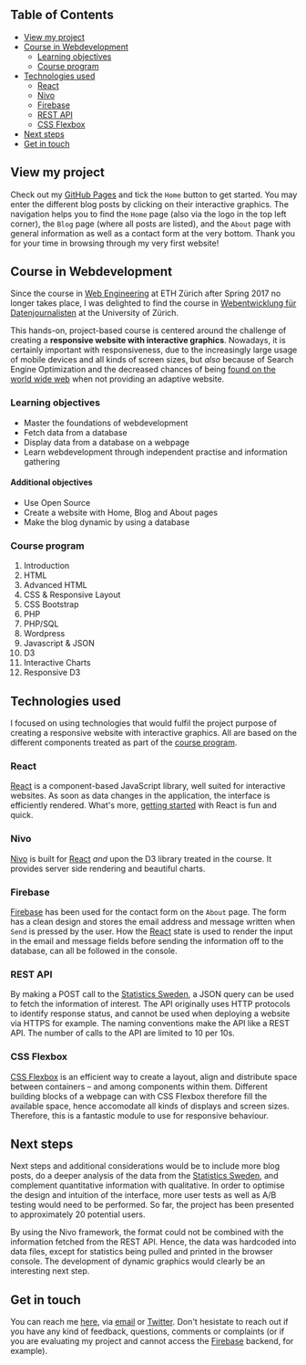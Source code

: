 

## Table of Contents

- [View my project](#view-my-project)
- [Course in Webdevelopment](#course-in-webdevelopment)
  - [Learning objectives](#learning-objectives)
  - [Course program](#course-program)
- [Technologies used](#technologies-used)
  - [React](#react)
  - [Nivo](#nivo)
  - [Firebase](#firebase)
  - [REST API](#rest-api)
  - [CSS Flexbox](#css-flexbox)
- [Next steps](#next-steps)
- [Get in touch](#get-in-touch)

## View my project

Check out my [GitHub Pages](https://sarakinell.github.io/thevisproject/) and tick the `Home` button to get started. You may enter the different blog posts by clicking on their interactive graphics. The navigation helps you to find the `Home` page (also via the logo in the top left corner), the `Blog` page (where all posts are listed), and the `About` page with general information as well as a contact form at the very bottom. Thank you for your time in browsing through my very first website!

## Course in Webdevelopment

Since the course in [Web Engineering](https://globis.ethz.ch/#!/course/web-engineering-2017/) at ETH Zürich after Spring 2017 no longer takes place, I was delighted to find the course in [Webentwicklung für Datenjournalisten](https://studentservices.uzh.ch/uzh/anonym/vvz/index.html#/details/2017/004/E/50875305) at the University of Zürich.

This hands-on, project-based course is centered around the challenge of creating a **responsive website with interactive graphics**. Nowadays, it is certainly important with responsiveness, due to the increasingly large usage of mobile devices and all kinds of screen sizes, but _also_ because of Search Engine Optimization and the decreased chances of being [found on the world wide web](https://moz.com/blog/mobile-first-indexing-seo) when not providing an adaptive website.

### Learning objectives

- Master the foundations of webdevelopment
- Fetch data from a database
- Display data from a database on a webpage
- Learn webdevelopment through independent practise and information gathering


#### Additional objectives

- Use Open Source
- Create a website with Home, Blog and About pages
- Make the blog dynamic by using a database


### Course program

1.  Introduction
2.  HTML
3.  Advanced HTML
4.  CSS & Responsive Layout
5.  CSS Bootstrap
6.  PHP
7.  PHP/SQL
8.  Wordpress
9.  Javascript & JSON
10. D3
11. Interactive Charts
12. Responsive D3


## Technologies used

I focused on using technologies that would fulfil the project purpose of creating a responsive website with interactive graphics. All are based on the different components treated as part of the [course program](#course-program).


### React

[React](https://reactjs.org/) is a component-based JavaScript library, well suited for interactive websites. As soon as data changes in the application, the interface is efficiently rendered. What's more, [getting started](https://reactjs.org/docs/hello-world.html) with React is fun and quick.


### Nivo

[Nivo](https://nivo.rocks/) is built for [React](#react) _and_ upon the D3 library treated in the course. It provides server side rendering and beautiful charts.


### Firebase

[Firebase](https://firebase.google.com/) has been used for the contact form on the `About` page. The form has a clean design and stores the email address and message written when `Send` is pressed by the user. How the [React](#react) state is used to render the input in the email and message fields before sending the information off to the database, can all be followed in the console.


### REST API

By making a POST call to the [Statistics Sweden](https://www.scb.se/en/), a JSON query can be used to fetch the information of interest. The API originally uses HTTP protocols to identify response status, and cannot be used when deploying a website via HTTPS for example. The naming conventions make the API like a REST API. The number of calls to the API are limited to 10 per 10s.


### CSS Flexbox

[CSS Flexbox](https://css-tricks.com/snippets/css/a-guide-to-flexbox/) is an efficient way to create a layout, align and distribute space between containers – and among components within them. Different building blocks of a webpage can with CSS Flexbox therefore fill the available space, hence accomodate all kinds of displays and screen sizes. Therefore, this is a fantastic module to use for responsive behaviour. 


## Next steps

Next steps and additional considerations would be to include more blog posts, do a deeper analysis of the data from the [ Statistics Sweden](https://www.scb.se/en/), and complement quantitative information with qualitative. In order to optimise the design and intuition of the interface, more user tests as well as A/B testing would need to be performed. So far, the project has been presented to approximately 20 potential users.

By using the Nivo framework, the format could not be combined with the information fetched from the REST API. Hence, the data was hardcoded into data files, except for statistics being pulled and printed in the browser console. The development of dynamic graphics would clearly be an interesting next step.


## Get in touch

You can reach me [here](https://github.com/sarakinell), via [email](mailto:skinell@ethz.ch) or [Twitter](https://twitter.com/sarakinell). Don't hesistate to reach out if you have any kind of feedback, questions, comments or complaints (or if you are evaluating my project and cannot access the [Firebase](https://firebase.google.com/) backend, for example).
